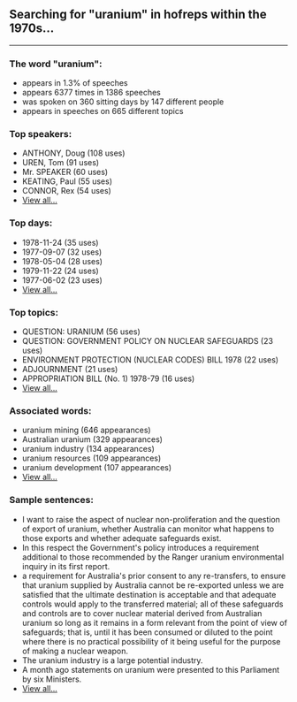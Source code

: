
## Searching for "uranium" in hofreps within the 1970s...

----

### The word "uranium":

* appears in 1.3% of speeches
* appears 6377 times in 1386 speeches
* was spoken on 360 sitting days by 147 different people
* appears in speeches on 665 different topics

### Top speakers:

* ANTHONY, Doug (108 uses)
* UREN, Tom (91 uses)
* Mr. SPEAKER (60 uses)
* KEATING, Paul (55 uses)
* CONNOR, Rex (54 uses)
* [View all...](speakers.md)


### Top days:

* 1978-11-24 (35 uses)
* 1977-09-07 (32 uses)
* 1978-05-04 (28 uses)
* 1979-11-22 (24 uses)
* 1977-06-02 (23 uses)
* [View all...](days.md)


### Top topics:

* QUESTION: URANIUM (56 uses)
* QUESTION: GOVERNMENT POLICY ON NUCLEAR SAFEGUARDS (23 uses)
* ENVIRONMENT PROTECTION (NUCLEAR CODES) BILL 1978 (22 uses)
* ADJOURNMENT (21 uses)
* APPROPRIATION BILL (No. 1) 1978-79 (16 uses)
* [View all...](topics.md)


### Associated words:

* uranium mining (646 appearances)
* Australian uranium (329 appearances)
* uranium industry (134 appearances)
* uranium resources (109 appearances)
* uranium development (107 appearances)
* [View all...](collocations.md)


### Sample sentences:

* I want to raise the aspect of nuclear non-proliferation and the question of export of uranium, whether Australia can monitor what happens to those exports and whether adequate safeguards exist.
* In this respect the Government's policy introduces a requirement additional to those recommended by the Ranger uranium environmental inquiry in its first report.
* a requirement for Australia's prior consent to any re-transfers, to ensure that uranium supplied by Australia cannot be re-exported unless we are satisfied that the ultimate destination is acceptable and that adequate controls would apply to the transferred material; 
all of these safeguards and controls are to cover nuclear material derived from Australian uranium so long as it remains in a form relevant from the point of view of safeguards; that is, until it has been consumed or diluted to the point where there is no practical possibility of it being useful for the purpose of making a nuclear weapon.
* The uranium industry is a large potential industry.
* A month ago statements on uranium were presented to this Parliament by six Ministers.
* [View all...](contexts.md)
